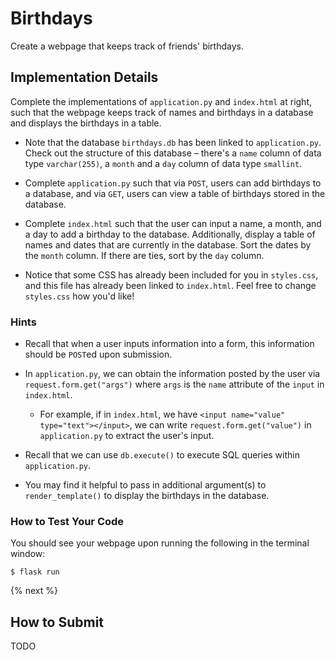 # Birthdays

Create a webpage that keeps track of friends' birthdays.

## Implementation Details

Complete the implementations of `application.py` and `index.html` at right, such that the webpage keeps track of names and birthdays in a database and displays the birthdays in a table.

* Note that the database `birthdays.db` has been linked to `application.py`. Check out the structure of this database – there's a `name` column of data type `varchar(255)`, a `month` and a `day` column of data type `smallint`. 

* Complete `application.py` such that via `POST`, users can add birthdays to a database, and via `GET`, users can view a table of birthdays stored in the database. 

* Complete `index.html` such that the user can input a name, a month, and a day to add a birthday to the database. Additionally, display a table of names and dates that are currently in the database. Sort the dates by the `month` column. If there are ties, sort by the `day` column. 
  
* Notice that some CSS has already been included for you in `styles.css`, and this file has already been linked to `index.html`. Feel free to change `styles.css` how you'd like!
  
### Hints

* Recall that when a user inputs information into a form, this information should be `POST`ed upon submission. 
  
* In `application.py`, we can obtain the information posted by the user via `request.form.get("args")` where `args` is the `name` attribute of the `input` in `index.html`.
  * For example, if in `index.html`, we have `<input name="value" type="text"></input>`, we can write `request.form.get("value")` in `application.py` to extract the user's input.

* Recall that we can use `db.execute()` to execute SQL queries within `application.py`. 

* You may find it helpful to pass in additional argument(s) to `render_template()` to display the birthdays in the database.

### How to Test Your Code

You should see your webpage upon running the following in the terminal window: 

```
$ flask run
```


{% next %}

## How to Submit

TODO
